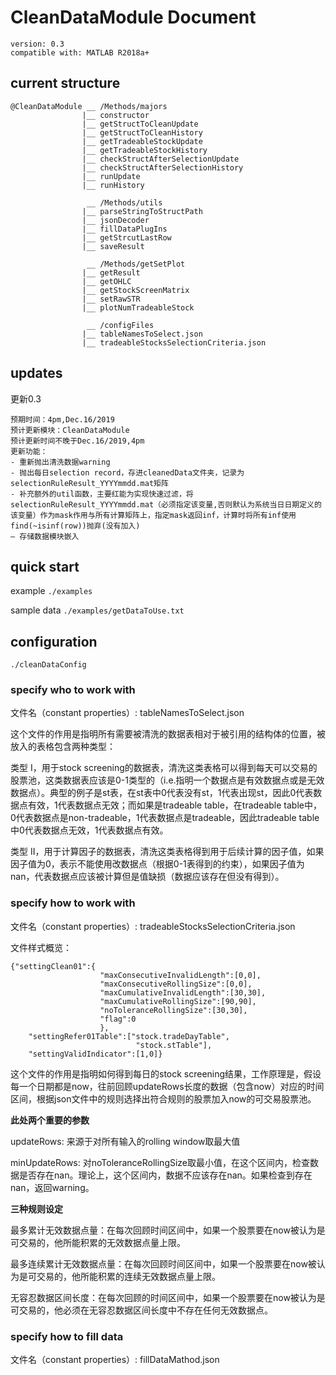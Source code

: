 # CleanDataModule Document

``` 
version: 0.3
compatible with: MATLAB R2018a+
```
## current structure
```
@CleanDataModule __ /Methods/majors
                |__ constructor
                |__ getStructToCleanUpdate
                |__ getStructToCleanHistory
                |__ getTradeableStockUpdate
                |__ getTradeableStockHistory
                |__ checkStructAfterSelectionUpdate
                |__ checkStructAfterSelectionHistory
                |__ runUpdate
                |__ runHistory
                
                 __ /Methods/utils
                |__ parseStringToStructPath
                |__ jsonDecoder
                |__ fillDataPlugIns
                |__ getStrcutLastRow
                |__ saveResult
                
                 __ /Methods/getSetPlot
                |__ getResult
                |__ getOHLC
                |__ getStockScreenMatrix
                |__ setRawSTR
                |__ plotNumTradeableStock
                
                 __ /configFiles
                |__ tableNamesToSelect.json
                |__ tradeableStocksSelectionCriteria.json
```
## updates
更新0.3

    预期时间：4pm,Dec.16/2019
    预计更新模块：CleanDataModule
    预计更新时间不晚于Dec.16/2019,4pm
    更新功能：
    - 重新抛出清洗数据warning
    - 抛出每日selection record，存进cleanedData文件夹，记录为selectionRuleResult_YYYYmmdd.mat矩阵
    - 补充额外的util函数，主要红能为实现快速过滤，将selectionRuleResult_YYYYmmdd.mat（必须指定该变量,否则默认为系统当日日期定义的该变量）作为mask作用与所有计算矩阵上，指定mask返回inf，计算时将所有inf使用find(~isinf(row))抛弃(没有加入)
    — 存储数据模块嵌入
    
    

## quick start

example ```./examples```

sample data ```./examples/getDataToUse.txt```

## configuration

```./cleanDataConfig```

### specify who to work with



文件名（constant properties）:
tableNamesToSelect.json

这个文件的作用是指明所有需要被清洗的数据表相对于被引用的结构体的位置，被放入的表格包含两种类型：

类型 I，用于stock screening的数据表，清洗这类表格可以得到每天可以交易的股票池，这类数据表应该是0-1类型的（i.e.指明一个数据点是有效数据点或是无效数据点）。典型的例子是st表，在st表中0代表没有st，1代表出现st，因此0代表数据点有效，1代表数据点无效；而如果是tradeable table，在tradeable table中，0代表数据点是non-tradeable，1代表数据点是tradeable，因此tradeable table中0代表数据点无效，1代表数据点有效。

类型 II，用于计算因子的数据表，清洗这类表格得到用于后续计算的因子值，如果因子值为0，表示不能使用改数据点（根据0-1表得到的约束），如果因子值为nan，代表数据点应该被计算但是值缺损（数据应该存在但没有得到）。

### specify how to work with

文件名（constant properties）: 
tradeableStocksSelectionCriteria.json

文件样式概览：
```
{"settingClean01":{
                    "maxConsecutiveInvalidLength":[0,0],
                    "maxConsecutiveRollingSize":[0,0],
                    "maxCumulativeInvalidLength":[30,30],
                    "maxCumulativeRollingSize":[90,90],
                    "noToleranceRollingSize":[30,30],
                    "flag":0
                    },
    "settingRefer01Table":["stock.tradeDayTable",
                            "stock.stTable"],
    "settingValidIndicator":[1,0]}
```

这个文件的作用是指明如何得到每日的stock screening结果，工作原理是，假设每一个日期都是now，往前回顾updateRows长度的数据（包含now）对应的时间区间，根据json文件中的规则选择出符合规则的股票加入now的可交易股票池。

**此处两个重要的参数**

updateRows: 来源于对所有输入的rolling window取最大值

minUpdateRows: 对noToleranceRollingSize取最小值，在这个区间内，检查数据是否存在nan。理论上，这个区间内，数据不应该存在nan。如果检查到存在nan，返回warning。

**三种规则设定**

最多累计无效数据点量：在每次回顾时间区间中，如果一个股票要在now被认为是可交易的，他所能积累的无效数据点量上限。

最多连续累计无效数据点量：在每次回顾时间区间中，如果一个股票要在now被认为是可交易的，他所能积累的连续无效数据点量上限。

无容忍数据区间长度：在每次回顾的时间区间中，如果一个股票要在now被认为是可交易的，他必须在无容忍数据区间长度中不存在任何无效数据点。


### specify how to fill data

文件名（constant properties）: 
fillDataMathod.json
